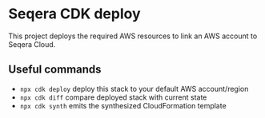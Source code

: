 # Seqera CDK deploy

This project deploys the required AWS resources to link an AWS account
to Seqera Cloud.

## Useful commands

* `npx cdk deploy`  deploy this stack to your default AWS account/region
* `npx cdk diff`    compare deployed stack with current state
* `npx cdk synth`   emits the synthesized CloudFormation template
